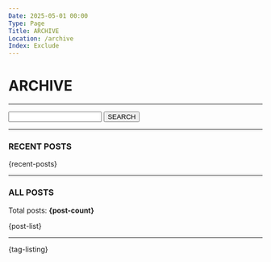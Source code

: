 ```yaml
---
Date: 2025-05-01 00:00
Type: Page
Title: ARCHIVE
Location: /archive
Index: Exclude
---
```


# ARCHIVE

---

<form action="/" method="get" class="search">
<label for="search"></label>
<input type="text" name="search">
<button type="submit">SEARCH</button>
</form>

---

### RECENT POSTS

{recent-posts}

---

### ALL POSTS

Total posts: **{post-count}**

{post-list}

---

{tag-listing}
